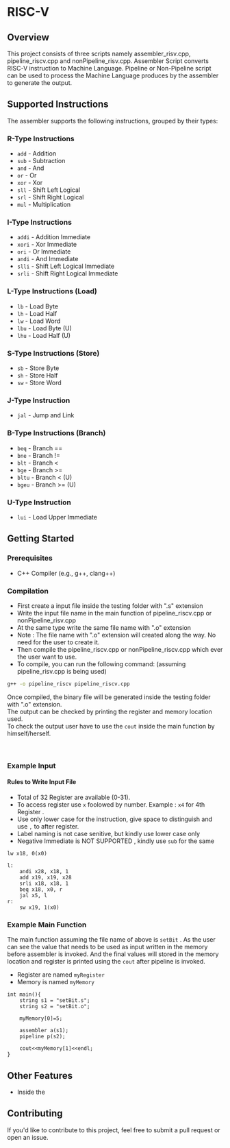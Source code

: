 # RISC-V

## Overview

This project consists of three scripts namely assembler_risv.cpp, pipeline_riscv.cpp and nonPipeline_risv.cpp. Assembler Script converts RISC-V instruction to Machine Language. Pipeline or Non-Pipeline script can be used to process the Machine Language produces by the assembler to generate the output. 

## Supported Instructions

The assembler supports the following instructions, grouped by their types:

### R-Type Instructions
- `add` - Addition
- `sub` - Subtraction
- `and` - And
- `or`  - Or
- `xor` - Xor
- `sll` - Shift Left Logical
- `srl` - Shift Right Logical
- `mul` - Multiplication

### I-Type Instructions
- `addi` - Addition Immediate
- `xori` - Xor Immediate
- `ori` - Or Immediate
- `andi` - And Immediate
- `slli` - Shift Left Logical Immediate
- `srli` - Shift Right Logical Immediate

### L-Type Instructions (Load)
- `lb` - Load Byte
- `lh` - Load Half
- `lw` - Load Word
- `lbu` - Load Byte (U)
- `lhu` - Load Half (U)

### S-Type Instructions (Store)
- `sb` - Store Byte
- `sh` - Store Half
- `sw` - Store Word 

### J-Type Instruction
- `jal` - Jump and Link

### B-Type Instructions (Branch)
- `beq` - Branch ==
- `bne` - Branch !=
- `blt` - Branch <
- `bge` - Branch >=
- `bltu` - Branch < (U)
- `bgeu` - Branch >= (U)

### U-Type Instruction
- `lui` - Load Upper Immediate

## Getting Started

### Prerequisites
- C++ Compiler (e.g., g++, clang++)

### Compilation
- First create a input file inside the testing folder with ".s" extension
- Write the input file name in the main function of pipeline_riscv.cpp or nonPipeline_risv.cpp
- At the same type write the same file name with ".o" extension
- Note : The file name with ".o" extension will created along the way. No need for the user to create it.
- Then compile the pipeline_riscv.cpp or nonPipeline_riscv.cpp which ever the user want to use.
- To compile, you can run the following command: (assuming pipeline_risv.cpp is being used)

```bash
g++ -o pipeline_riscv pipeline_riscv.cpp
```

Once compiled, the binary file will be generated inside the testing folder with ".o" extension. <br>
The output can be checked by printing the register and memory location used. <br>
To check the output user have to use the `cout` inside the main function by himself/herself. <br> 
<br><br>

### Example Input

#### Rules to Write Input File
- Total of 32 Register are available (0-31).
- To access register use `x` foolowed by number. Example : `x4` for 4th Register  .
- Use only lower case for the instruction, give space to distinguish and use `,` to after register. 
- Label naming is not case senitive, but kindly use lower case only
- Negative Immediate is NOT SUPPORTED , kindly use `sub` for the same

```assembly
lw x18, 0(x0)

l:
    andi x28, x18, 1
    add x19, x19, x28
    srli x18, x18, 1
    beq x18, x0, r
    jal x5, l
r:
    sw x19, 1(x0)
```

### Example Main Function

The main function assuming the file name of above is `setBit` . As the user can see the value that needs to be used as input written in the memory before assembler is invoked. And the final values will stored in the memory location and register is printed using the `cout` after pipeline is invoked.<br>
- Register are named `myRegister`
- Memory is named `myMemory` <br>
```main
int main(){
    string s1 = "setBit.s";
    string s2 = "setBit.o";

    myMemory[0]=5;

    assembler a(s1);
    pipeline p(s2);

    cout<<myMemory[1]<<endl;
}
```
## Other Features
- Inside the 

## Contributing

If you'd like to contribute to this project, feel free to submit a pull request or open an issue.
